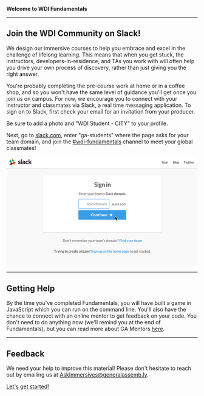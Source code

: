 **Welcome to WDI Fundamentals**

---

## Join the WDI Community on Slack!

We design our immersive courses to help you embrace and excel in the challenge
of lifelong learning. This means that when you get stuck, the instructors,
developers-in-residence, and TAs you work with will often help you drive your
own process of discovery, rather than just giving you the right answer.

You're probably completing the pre-course work at home or in a coffee shop, and
so you won't have the same level of guidance you'll get once you join us on campus.
For now, we encourage you to connect with your instructor and classmates via Slack,
a real time messaging application. To sign on to Slack, first check your email
for an invitation from your producer.

Be sure to add a photo and "WDI Student - CITY" to your profile.

Next, go to [slack.com](https://slack.com/signin), enter "ga-students" where the
page asks for your team domain, and join the [#wdi-fundamentals](https://ga-students.slack.com/messages/wdi-fundamentals/) channel to meet your global classmates!

![Step-by-step Slack Tutorial](../assets/chapter0/slack_tutorial.gif)

---

## Getting Help

By the time you've completed Fundamentals, you will have built a game in
JavaScript which you can run on the command line. You'll also have the chance to
connect with an online mentor to get feedback on your code. You don't need to do
anything now (we'll remind you at the end of Fundamentals), but you can read more
about GA Mentors [here](../07_feedback/intro.md).

---

## Feedback

We need your help to improve this material!  Please don't hesitate to reach out
by emailing us at [AskImmersives@generalassemb.ly](AskImmersives@generalassemb.ly).

[Let's get started!](../01_chapter/intro.md)
